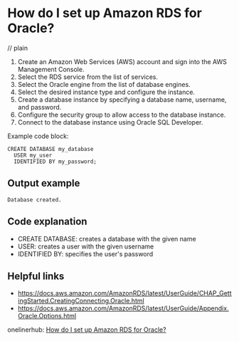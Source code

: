 # How do I set up Amazon RDS for Oracle?
// plain

1. Create an Amazon Web Services (AWS) account and sign into the AWS Management Console.
2. Select the RDS service from the list of services.
3. Select the Oracle engine from the list of database engines.
4. Select the desired instance type and configure the instance.
5. Create a database instance by specifying a database name, username, and password.
6. Configure the security group to allow access to the database instance.
7. Connect to the database instance using Oracle SQL Developer.

Example code block:
```
CREATE DATABASE my_database
  USER my_user
  IDENTIFIED BY my_password;
```

## Output example

```
Database created.
```

## Code explanation

- CREATE DATABASE: creates a database with the given name
- USER: creates a user with the given username
- IDENTIFIED BY: specifies the user's password

## Helpful links
- https://docs.aws.amazon.com/AmazonRDS/latest/UserGuide/CHAP_GettingStarted.CreatingConnecting.Oracle.html
- https://docs.aws.amazon.com/AmazonRDS/latest/UserGuide/Appendix.Oracle.Options.html

onelinerhub: [How do I set up Amazon RDS for Oracle?](https://onelinerhub.com/amazon-redshift/how-do-i-set-up-amazon-rds-for-oracle)